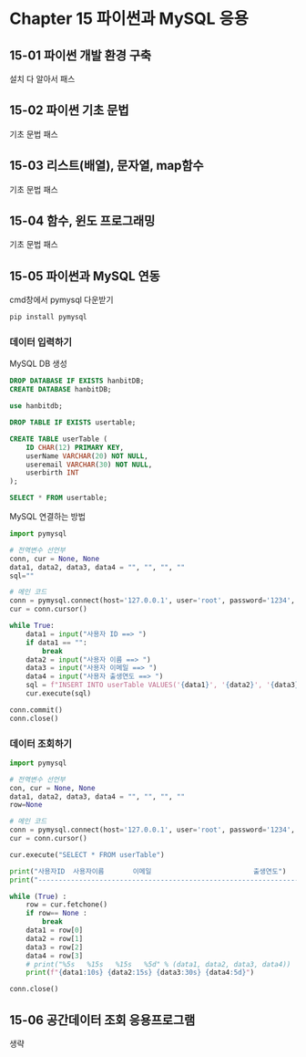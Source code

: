 # Chapter 15 파이썬과 MySQL 응용

## 15-01 파이썬 개발 환경 구축

설치 다 알아서 패스

## 15-02 파이썬 기초 문법

기초 문법 패스

## 15-03 리스트(배열), 문자열, map함수

기초 문법 패스

## 15-04 함수, 윈도 프로그래밍

기초 문법 패스

## 15-05 파이썬과 MySQL 연동

cmd창에서 pymysql 다운받기

```cmd
pip install pymysql
```

### 데이터 입력하기

MySQL DB 생성

```sql
DROP DATABASE IF EXISTS hanbitDB;
CREATE DATABASE hanbitDB;

use hanbitdb;

DROP TABLE IF EXISTS usertable;

CREATE TABLE userTable (
	ID CHAR(12) PRIMARY KEY,
    userName VARCHAR(20) NOT NULL,
    useremail VARCHAR(30) NOT NULL,
    userbirth INT
);

SELECT * FROM usertable;
```
MySQL 연결하는 방법

```python
import pymysql

# 전역변수 선언부
conn, cur = None, None
data1, data2, data3, data4 = "", "", "", ""
sql=""

# 메인 코드
conn = pymysql.connect(host='127.0.0.1', user='root', password='1234', db='hanbitDB', charset='utf8')
cur = conn.cursor()

while True:
    data1 = input("사용자 ID ==> ")
    if data1 == "":
        break
    data2 = input("사용자 이름 ==> ")
    data3 = input("사용자 이메일 ==> ")
    data4 = input("사용자 출생연도 ==> ")
    sql = f"INSERT INTO userTable VALUES('{data1}', '{data2}', '{data3}', '{data4}')"
    cur.execute(sql)

conn.commit()
conn.close()
```

### 데이터 조회하기

```python
import pymysql

# 전역변수 선언부
con, cur = None, None
data1, data2, data3, data4 = "", "", "", ""
row=None

# 메인 코드
conn = pymysql.connect(host='127.0.0.1', user='root', password='1234', db='hanbitDB', charset='utf8')
cur = conn.cursor()

cur.execute("SELECT * FROM userTable")

print("사용자ID  사용자이름       이메일                         출생연도")
print("------------------------------------------------------------------")

while (True) :
    row = cur.fetchone()
    if row== None :
        break
    data1 = row[0]
    data2 = row[1]
    data3 = row[2]
    data4 = row[3]
    # print("%5s   %15s   %15s   %5d" % (data1, data2, data3, data4))
    print(f"{data1:10s} {data2:15s} {data3:30s} {data4:5d}")

conn.close()
```

## 15-06 공간데이터 조회 응용프로그램

생략

